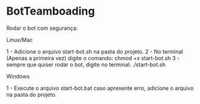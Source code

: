 # BotTeamboading

Rodar o bot com segurança:

Linux/Mac

1 - Adicione o arquivo start-bot.sh na pasta do projeto.
2 - No terminal (Apenas a primeira vez) digite o comando:
chmod +x start-bot.sh
3 - sempre que quiser rodar o bot, digite no terminal:
./start-bot.sh

Windows

1 - Execute o arquivo start-bot.bat
caso apresente erro, adicione o arquivo na pasta do projeto.